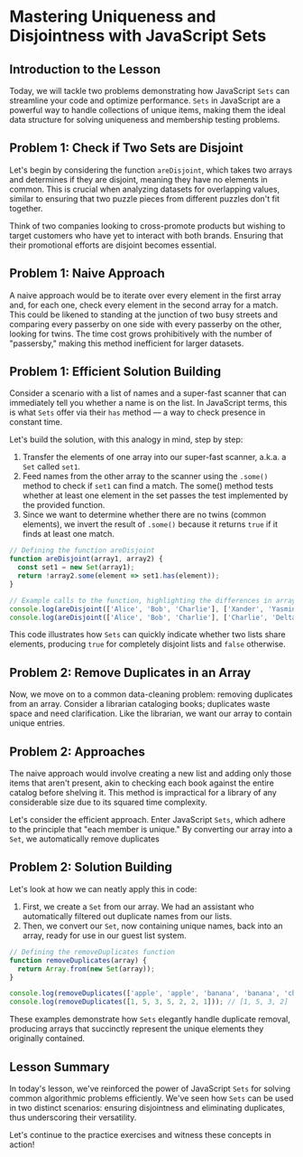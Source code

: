 # Mastering Uniqueness and Disjointness with JavaScript Sets

## Introduction to the Lesson
Today, we will tackle two problems demonstrating how JavaScript `Sets` can streamline your code and optimize performance. `Sets` in JavaScript are a powerful way to handle collections of unique items, making them the ideal data structure for solving uniqueness and membership testing problems.

## Problem 1: Check if Two Sets are Disjoint
Let's begin by considering the function `areDisjoint`, which takes two arrays and determines if they are disjoint, meaning they have no elements in common. This is crucial when analyzing datasets for overlapping values, similar to ensuring that two puzzle pieces from different puzzles don't fit together.

Think of two companies looking to cross-promote products but wishing to target customers who have yet to interact with both brands. Ensuring that their promotional efforts are disjoint becomes essential.

## Problem 1: Naive Approach
A naive approach would be to iterate over every element in the first array and, for each one, check every element in the second array for a match. This could be likened to standing at the junction of two busy streets and comparing every passerby on one side with every passerby on the other, looking for twins. The time cost grows prohibitively with the number of "passersby," making this method inefficient for larger datasets.

## Problem 1: Efficient Solution Building
Consider a scenario with a list of names and a super-fast scanner that can immediately tell you whether a name is on the list. In JavaScript terms, this is what `Sets` offer via their `has` method — a way to check presence in constant time.

Let's build the solution, with this analogy in mind, step by step:

1. Transfer the elements of one array into our super-fast scanner, a.k.a. a `Set` called `set1`.
2. Feed names from the other array to the scanner using the `.some()` method to check if `set1` can find a match. The some() method tests whether at least one element in the set passes the test implemented by the provided function.
3. Since we want to determine whether there are no twins (common elements), we invert the result of `.some()` because it returns `true` if it finds at least one match.
```javaScript
// Defining the function areDisjoint
function areDisjoint(array1, array2) {
  const set1 = new Set(array1);
  return !array2.some(element => set1.has(element));
}

// Example calls to the function, highlighting the differences in arrays
console.log(areDisjoint(['Alice', 'Bob', 'Charlie'], ['Xander', 'Yasmine', 'Zane'])); // true, no common names
console.log(areDisjoint(['Alice', 'Bob', 'Charlie'], ['Charlie', 'Delta', 'Echo'])); // false, 'Charlie' is common to both
```
This code illustrates how `Sets` can quickly indicate whether two lists share elements, producing `true` for completely disjoint lists and `false` otherwise.

## Problem 2: Remove Duplicates in an Array
Now, we move on to a common data-cleaning problem: removing duplicates from an array. Consider a librarian cataloging books; duplicates waste space and need clarification. Like the librarian, we want our array to contain unique entries.

## Problem 2: Approaches
The naive approach would involve creating a new list and adding only those items that aren't present, akin to checking each book against the entire catalog before shelving it. This method is impractical for a library of any considerable size due to its squared time complexity.

Let's consider the efficient approach. Enter JavaScript `Sets`, which adhere to the principle that "each member is unique." By converting our array into a `Set`, we automatically remove duplicates

## Problem 2: Solution Building
Let's look at how we can neatly apply this in code:

1. First, we create a `Set` from our array. We had an assistant who automatically filtered out duplicate names from our lists.
2. Then, we convert our `Set`, now containing unique names, back into an array, ready for use in our guest list system.
```javaScript
// Defining the removeDuplicates function
function removeDuplicates(array) {
  return Array.from(new Set(array));
}

console.log(removeDuplicates(['apple', 'apple', 'banana', 'banana', 'cherry'])); // ['apple', 'banana', 'cherry']
console.log(removeDuplicates([1, 5, 3, 5, 2, 2, 1])); // [1, 5, 3, 2]
```
These examples demonstrate how `Sets` elegantly handle duplicate removal, producing arrays that succinctly represent the unique elements they originally contained.

## Lesson Summary
In today's lesson, we've reinforced the power of JavaScript `Sets` for solving common algorithmic problems efficiently. We've seen how `Sets` can be used in two distinct scenarios: ensuring disjointness and eliminating duplicates, thus underscoring their versatility.

Let's continue to the practice exercises and witness these concepts in action!
